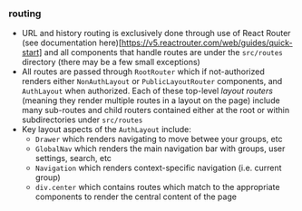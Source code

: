 ### routing
- URL and history routing is exclusively done through use of React Router (see documentation here)[https://v5.reactrouter.com/web/guides/quick-start] and all components that handle routes are under the `src/routes` directory (there may be a few small exceptions)
- All routes are passed through `RootRouter` which if not-authorized renders either `NonAuthLayout` or `PublicLayoutRouter` components, and `AuthLayout` when authorized. Each of these top-level *layout routers* (meaning they render multiple routes in a layout on the page) include many sub-routes and child routers contained either at the root or within subdirectories under `src/routes`
- Key layout aspects of the `AuthLayout` include:
    - `Drawer` which renders navigating to move betwee your groups, etc
    - `GlobalNav` which renders the main navigation bar with groups, user settings, search, etc
    - `Navigation` which renders context-specific navigation (i.e. current group)
    - `div.center` which contains routes which match to the appropriate components to render the central content of the page
